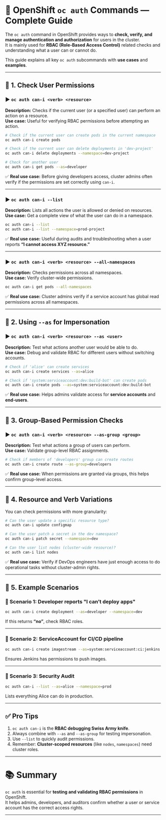 # 🔑 OpenShift `oc auth` Commands — Complete Guide  

The `oc auth` command in OpenShift provides ways to **check, verify, and manage authentication and authorization** for users in the cluster.  
It is mainly used for **RBAC (Role-Based Access Control)** related checks and understanding what a user can or cannot do.  

This guide explains all key `oc auth` subcommands with **use cases** and **examples**.  

---

## 📌 1. Check User Permissions  

### ▶️ `oc auth can-i <verb> <resource>`  
**Description:** Checks if the current user (or a specified user) can perform an action on a resource.  
**Use case:** Useful for verifying RBAC permissions before attempting an action.  

```bash
# Check if the current user can create pods in the current namespace
oc auth can-i create pods

# Check if the current user can delete deployments in 'dev-project'
oc auth can-i delete deployments --namespace=dev-project

# Check for another user
oc auth can-i get pods --as=developer
```

✅ **Real use case:** Before giving developers access, cluster admins often verify if the permissions are set correctly using `can-i`.  

---

### ▶️ `oc auth can-i --list`  
**Description:** Lists all actions the user is allowed or denied on resources.  
**Use case:** Get a complete view of what the user can do in a namespace.  

```bash
oc auth can-i --list
oc auth can-i --list --namespace=prod-project
```

✅ **Real use case:** Useful during audits and troubleshooting when a user reports **“I cannot access XYZ resource.”**  

---

### ▶️ `oc auth can-i <verb> <resource> --all-namespaces`  
**Description:** Checks permissions across all namespaces.  
**Use case:** Verify cluster-wide permissions.  

```bash
oc auth can-i get pods --all-namespaces
```

✅ **Real use case:** Cluster admins verify if a service account has global read permissions across all namespaces.  

---

## 📌 2. Using `--as` for Impersonation  

### ▶️ `oc auth can-i <verb> <resource> --as <user>`  
**Description:** Test what actions another user would be able to do.  
**Use case:** Debug and validate RBAC for different users without switching accounts.  

```bash
# Check if 'alice' can create services
oc auth can-i create services --as=alice

# Check if 'system:serviceaccount:dev:build-bot' can create pods
oc auth can-i create pods --as=system:serviceaccount:dev:build-bot
```

✅ **Real use case:** Helps admins validate access for **service accounts** and **end-users**.  

---

## 📌 3. Group-Based Permission Checks  

### ▶️ `oc auth can-i <verb> <resource> --as-group <group>`  
**Description:** Test what actions a group of users can perform.  
**Use case:** Validate group-level RBAC assignments.  

```bash
# Check if members of 'developers' group can create routes
oc auth can-i create route --as-group=developers
```

✅ **Real use case:** When permissions are granted via groups, this helps confirm group-level access.  

---

## 📌 4. Resource and Verb Variations  

You can check permissions with more granularity:  

```bash
# Can the user update a specific resource type?
oc auth can-i update configmap

# Can the user patch a secret in the dev namespace?
oc auth can-i patch secret --namespace=dev

# Can the user list nodes (cluster-wide resource)?
oc auth can-i list nodes
```

✅ **Real use case:** Verify if DevOps engineers have just enough access to do operational tasks without cluster-admin rights.  

---

## 📌 5. Example Scenarios  

### 🔹 Scenario 1: Developer reports "I can’t deploy apps"  
```bash
oc auth can-i create deployment --as=developer --namespace=dev
```  
If this returns **“no”**, check RBAC roles.  

---

### 🔹 Scenario 2: ServiceAccount for CI/CD pipeline  
```bash
oc auth can-i create imagestream --as=system:serviceaccount:ci:jenkins
```  
Ensures Jenkins has permissions to push images.  

---

### 🔹 Scenario 3: Security Audit  
```bash
oc auth can-i --list --as=alice --namespace=prod
```  
Lists everything Alice can do in production.  

---

## ✅ Pro Tips  

1. `oc auth can-i` is the **RBAC debugging Swiss Army knife**.  
2. Always combine with `--as` and `--as-group` for testing impersonation.  
3. Use `--list` to quickly audit permissions.  
4. Remember: **Cluster-scoped resources** (like `nodes`, `namespaces`) need cluster roles.  

---

# 📚 Summary  

`oc auth` is essential for **testing and validating RBAC permissions** in OpenShift.  
It helps admins, developers, and auditors confirm whether a user or service account has the correct access rights.  

---
